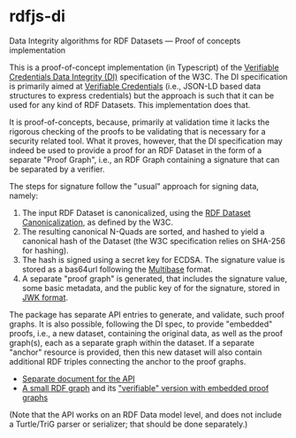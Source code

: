 # rdfjs-di
Data Integrity algorithms for RDF Datasets — Proof of concepts implementation

This is a proof-of-concept implementation (in Typescript) of the [Verifiable Credentials Data Integrity (DI)](https://www.w3.org/TR/vc-data-integrity/) specification of the W3C. The DI specification is primarily aimed at [Verifiable Credentials](https://www.w3.org/TR/vc-data-model-2.0/) (i.e., JSON-LD based data structures to express credentials) but the approach is such that it can be used for any kind of RDF Datasets. This implementation does that.

It is proof-of-concepts, because, primarily at validation time it lacks the rigorous checking of the proofs to be validating that is necessary for a security related tool. What it proves, however, that the DI specification may indeed be used to provide a proof for an RDF Dataset in the form of a separate "Proof Graph", i.e., an RDF Graph containing a signature that can be separated by a verifier.

The steps for signature follow the "usual" approach for signing data, namely:

1. The input RDF Dataset is canonicalized, using the [RDF Dataset Canonicalization](https://www.w3.org/TR/rdf-canon/), as defined by the W3C.
2. The resulting canonical N-Quads are sorted, and hashed to yield a canonical hash of the Dataset (the W3C specification relies on SHA-256 for hashing).
3. The hash is signed using a secret key for ECDSA. The signature value is stored as a bas64url following the [Multibase](https://datatracker.ietf.org/doc/draft-multiformats-multibase) format.
4. A separate "proof graph" is generated, that includes the signature value, some basic metadata, and the public key of for the signature, stored in [JWK format](https://www.rfc-editor.org/rfc/rfc7517).

The package has separate API entries to generate, and validate, such proof graphs. It is also possible, following the DI spec, to provide "embedded" proofs, i.e., a new dataset, containing the original data, as well as the proof graph(s), each as a separate graph within the dataset. If a separate "anchor" resource is provided, then this new dataset will also contain additional RDF triples connecting the anchor to the proof graphs.

- [Separate document for the API](https://iherman.github.io/rdfjs-di/classes/index.DI_ECDSA.html)
- [A small RDF graph](https://github.com/iherman/rdfjs-di/blob/main/examples/small.ttl) and its ["verifiable" version with embedded proof graphs](https://github.com/iherman/rdfjs-di/blob/main/examples/small_with_proofs.ttl) 

(Note that the API works on an RDF Data model level, and does not include a Turtle/TriG parser or serializer; that should be done separately.)
